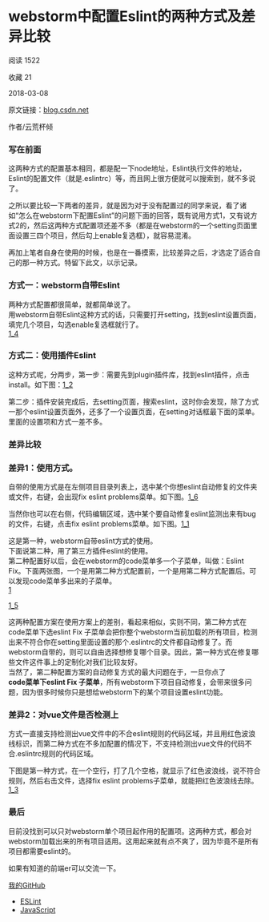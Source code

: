 # webstorm中配置Eslint的两种方式及差异比较

阅读 1522

收藏 21

2018-03-08

原文链接：[blog.csdn.net](https://link.juejin.im/?target=http%3A%2F%2Fblog.csdn.net%2Fu014390748%2Farticle%2Fdetails%2F79477652)

作者/云荒杯倾

### 写在前面

这两种方式的配置基本相同，都是配一下node地址，Eslint执行文件的地址，Eslint的配置文件（就是.eslintrc）等，而且网上很方便就可以搜索到，就不多说了。

之所以要比较一下两者的差异，就是因为对于没有配置过的同学来说，看了诸如“怎么在webstorm下配置Eslint”的问题下面的回答，既有说用方式1，又有说方式2的，然后这两种方式配置项还差不多（都是在webstorm的一个setting页面里面设置三四个项目，然后勾上enable复选框），就容易混淆。

再加上笔者自身在使用的时候，也是在一番摸索，比较差异之后，才选定了适合自己的那一种方式。特留下此文，以示记录。

### 方式一：webstorm自带Eslint

两种方式配置都很简单，就都简单说了。  
用webstorm自带Eslint这种方式的话，只需要打开setting，找到eslint设置页面，填完几个项目，勾选enable复选框就行了。  
[1_4](https://www.notion.sowebstorm%E4%B8%AD%E9%85%8D%E7%BD%AEEslint%E7%9A%84%E4%B8%A4%E7%A7%8D%E6%96%B9%E5%BC%8F%E5%8F%8A%E5%B7%AE%E5%BC%82%E6%AF%94%E8%BE%83%20-%20%E5%89%8D%E7%AB%AF%20-%20%E6%8E%98%E9%87%91.resources/1_4)

### 方式二：使用插件Eslint

这种方式呢，分两步，第一步：需要先到plugin插件库，找到eslint插件，点击install。如下图：[1_2](https://www.notion.sowebstorm%E4%B8%AD%E9%85%8D%E7%BD%AEEslint%E7%9A%84%E4%B8%A4%E7%A7%8D%E6%96%B9%E5%BC%8F%E5%8F%8A%E5%B7%AE%E5%BC%82%E6%AF%94%E8%BE%83%20-%20%E5%89%8D%E7%AB%AF%20-%20%E6%8E%98%E9%87%91.resources/1_2)

第二步：插件安装完成后，去setting页面，搜索eslint，这时你会发现，除了方式一那个eslint设置页面外，还多了一个设置页面，在setting对话框最下面的菜单。里面的设置项和方式一差不多。

### 差异比较

### 差异1：使用方式。

自带的使用方式是在左侧项目目录列表上，选中某个你想eslint自动修复的文件夹或文件，右键，会出现fix eslint problems菜单。如下图。[1_6](https://www.notion.sowebstorm%E4%B8%AD%E9%85%8D%E7%BD%AEEslint%E7%9A%84%E4%B8%A4%E7%A7%8D%E6%96%B9%E5%BC%8F%E5%8F%8A%E5%B7%AE%E5%BC%82%E6%AF%94%E8%BE%83%20-%20%E5%89%8D%E7%AB%AF%20-%20%E6%8E%98%E9%87%91.resources/1_6)

当然你也可以在右侧，代码编辑区域，选中某个要自动修复eslint监测出来有bug的文件，右键，点击fix eslint problems菜单。如下图。[1_1](https://www.notion.sowebstorm%E4%B8%AD%E9%85%8D%E7%BD%AEEslint%E7%9A%84%E4%B8%A4%E7%A7%8D%E6%96%B9%E5%BC%8F%E5%8F%8A%E5%B7%AE%E5%BC%82%E6%AF%94%E8%BE%83%20-%20%E5%89%8D%E7%AB%AF%20-%20%E6%8E%98%E9%87%91.resources/1_1)

这是第一种，webstorm自带eslint方式的使用。  
下面说第二种，用了第三方插件eslint的使用。  
第二种配置好以后，会在webstorm的code菜单多一个子菜单，叫做：Eslint Fix。下面两张图，一个是用第二种方式配置前，一个是用第二种方式配置后。可以发现code菜单多出来的子菜单。  
[1](https://www.notion.sowebstorm%E4%B8%AD%E9%85%8D%E7%BD%AEEslint%E7%9A%84%E4%B8%A4%E7%A7%8D%E6%96%B9%E5%BC%8F%E5%8F%8A%E5%B7%AE%E5%BC%82%E6%AF%94%E8%BE%83%20-%20%E5%89%8D%E7%AB%AF%20-%20%E6%8E%98%E9%87%91.resources/1)

[1_5](https://www.notion.sowebstorm%E4%B8%AD%E9%85%8D%E7%BD%AEEslint%E7%9A%84%E4%B8%A4%E7%A7%8D%E6%96%B9%E5%BC%8F%E5%8F%8A%E5%B7%AE%E5%BC%82%E6%AF%94%E8%BE%83%20-%20%E5%89%8D%E7%AB%AF%20-%20%E6%8E%98%E9%87%91.resources/1_5)

这两种配置方案在使用方案上的差别，看起来相似，实则不同，第二种方式在code菜单下选eslint Fix 子菜单会把你整个webstorm当前加载的所有项目，检测出来不符合你在setting里面设置的那个.eslintrc的文件都自动修复了。而webstorm自带的，则可以自由选择想修复哪个目录。因此，第一种方式在修复哪些文件这件事上的定制化对我们比较友好。  
当然了，第二种配置方案的自动修复方式的最大问题在于，一旦你点了  
**code菜单下eslint Fix 子菜单**，所有webstorm下项目自动修复，会带来很多问题，因为很多时候你只是想给webstorm下的某个项目设置eslint功能。

### 差异2：对vue文件是否检测上

方式一直接支持检测出vue文件中的不合eslint规则的代码区域，并且用红色波浪线标识，而第二种方式在不多加配置的情况下，不支持检测出vue文件的代码不合.eslintrc规则的代码区域。

下图是第一种方式，在一个空行，打了几个空格，就显示了红色波浪线，说不符合规则，然后右击文件，选择fix eslint problems子菜单，就能把红色波浪线去除。[1_3](https://www.notion.sowebstorm%E4%B8%AD%E9%85%8D%E7%BD%AEEslint%E7%9A%84%E4%B8%A4%E7%A7%8D%E6%96%B9%E5%BC%8F%E5%8F%8A%E5%B7%AE%E5%BC%82%E6%AF%94%E8%BE%83%20-%20%E5%89%8D%E7%AB%AF%20-%20%E6%8E%98%E9%87%91.resources/1_3)

### 最后

目前没找到可以只对webstorm单个项目起作用的配置项。这两种方式，都会对webstorm加载出来的所有项目适用。这用起来就有点不爽了，因为毕竟不是所有项目都需要eslint的。

如果有知道的前端er可以交流一下。

[我的GitHub](https://link.juejin.im/?target=https%3A%2F%2Fgithub.com%2Fcunzaizhuyi)

- [ESLint](https://juejin.im/tag/ESLint)
- [JavaScript](https://juejin.im/tag/JavaScript)